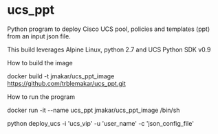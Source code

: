 # ucs_ppt
Python program to deploy Cisco UCS pool, policies and templates (ppt) from an input json file.

This build leverages Alpine Linux, python 2.7 and UCS Python SDK v0.9

How to build the image

docker build -t jmakar/ucs_ppt_image https://github.com/trblemakar/ucs_ppt.git

How to run the program

docker run -it --name ucs_ppt jmakar/ucs_ppt_image /bin/sh

python deploy_ucs -i 'ucs_vip' -u 'user_name' -c 'json_config_file'
